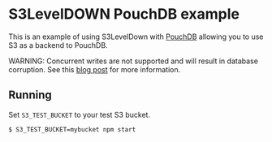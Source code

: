 # S3LevelDOWN PouchDB example

This is an example of using S3LevelDown with [PouchDB](https://github.com/pouchdb/pouchdb) allowing you to use S3 as a backend to PouchDB.

WARNING: Concurrent writes are not supported and will result in database corruption. See this [blog post](https://loune.net/2017/04/using-aws-s3-as-a-database-with-pouchdb/) for more information.

## Running

Set `S3_TEST_BUCKET` to your test S3 bucket.

```bash
$ S3_TEST_BUCKET=mybucket npm start
```
